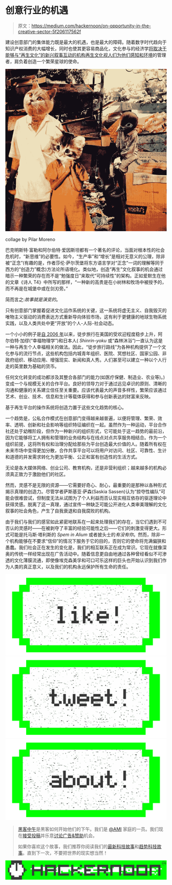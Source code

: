 # 创意行业的机遇

> 原文：<https://medium.com/hackernoon/on-opportunity-in-the-creative-sector-5f206117562f>

建设创意部门的集体能力既是最大的机遇，也是最大的障碍。随着数字时代趋向于知识产权消费的大幅增长，同时也使其更容易商品化，文化参与的经济学[将取决于能够与“再生文化”的新兴叙事互动的机构再生文化视人们为他们感知和](https://hackernoon.com/tagged/engagement)[环境](https://hackernoon.com/tagged/enviroment)的管理者，肩负着创造一个繁荣星球的使命。

![](img/7bc0316ce1db9367fe134e9f78427057.png)

collage by Pilar Moreno

巴克明斯特·富勒和阿尔伯特·爱因斯坦都有一个著名的评论，当面对根本性的社会危机时，“新思维”的必要性。如今，“生产率”和“增长”是相对无意义的公理，除非被“正念”(有趣的是，作者莎伦·萨尔茨堡将东方语言学对“正念”一词的理解等同于西方的“创造力”概念)方法论所语境化。类似地，创造“再生”文化叙事的机会通过暗示一种繁荣的存在而不是“勉强度日”来取代“可持续性”的架构。正如爱默生在他的文章《诗人 T4》中所写的那样，“一种新的高贵是在小树林和牧场中被授予的，而不再是在城堡中或在剑刃旁。”

简而言之:*故事就是演变的*。

只有创意部门掌握着促进文化运作系统的关键，这一系统将虚无主义、自我毁灭的唯物主义驱动的消费表达方式重新导向体验市场，这有利于更健康的地球生物系统实践，以及人类共处中更“开放”的个人-人际-社会动态。

一个小小的例子是[自 2006 年](http://www.statista.com/statistics/191240/participants-in-hiking-in-the-us-since-2006/)以来，徒步旅行在美国的受欢迎程度稳步上升，阿尔伯特·加缪(“幸福物理学”)和日本人( *Shinrin-yoku* 或“森林沐浴”)一直认为这是一种与再生个人幸福相关的做法。因此，“徒步旅行路线”为各种机构提供了一个文化参与的流行节点，这些机构包括内城青年组织、医院、冥想社区、国家公园、非政府组织、移动应用、增强现实、新闻和真人秀。人们甚至可以建立一种以个人行走的英里数为基础的货币。

任何文化转变的成功都涉及其整合各部门的能力(如医疗保健、制造业、农业等)。)变成一个与规模无关的合作平台。良好的领导力对于通过远见卓识的原则、清晰的沟通和健康的关系建立信任至关重要。应该代表最大的声音多样性，繁荣应该通过艺术、创业、技术、信息和生计等载体获得和参与创新表达的财富来反映。

基于再生平台的操作系统将创造力置于这些文化趋势的核心。

一个趋势是，公私合作模式在创意部门变得越来越普遍，以便将管理、繁荣、效率、透明、创新和社会影响等组织特征编织在一起。虽然作为一种运动，平台合作社还处于幼稚阶段，但作为一种新兴的组织形式，它可能处于这一趋势的最前沿，因为它能够将工人拥有和管理的业务结构与在线点对点共享服务相结合。作为一个组织前提，这将所有权和治理分配给那些为平台创造最大价值的人。随着所有权在未来市场中变得更加分散，合作共享平台可以将用户对访问、社区、可靠性、生计和道德的并发需求转化为更加平衡、公正和富有创造性的生活方式。

无论是各大媒体网络、创业公司、教育机构，还是非营利组织；越来越多的机构必须真正致力于激励他们的社区。

然而，灵感不是无限的资源——它需要好奇心、耐心，最重要的是那种以各种形式揭示真理的创造力。尽管学者萨斯基亚·萨森(Saskia Sassen)认为“掠夺性编队”可能会很难尝试，但制度无法从试图为了个人利益而否认现实相互依存的驱逐理论中获得灵感。脱离了这一真理，通过宣传一种缺乏可能公开进化人类审美理解的文化叙事的社会角色，产生了自我衰退和自我腐败的机构。

由于我们与我们的感官如此紧密地联系在一起来处理我们的存在，当它们遇到不可否认的灵感时——在被剥夺了丰富的经验可能性之后——它们的刺激变得更大。形式可能是托马斯·塔利斯的 *Spem in Alium* 或者披头士的*有没有你*。然而，除非一个机构能够在不要求“信仰”的情况下服务于它的目的，否则它的使命将充满偏狭和愚蠢。我们社会正在发生的变化是，我们的相互联系正在成为常识。它现在就像深奥的传统一样经常出现在广告活动中。随着信息更自由地通过各种曾经看似不可渗透的文化薄膜流通，即使像埃克森美孚和可口可乐这样的巨头也开始认识到我们作为人类的真正意义，以及我们的机构永远保护所有生命的责任。

[![](img/50ef4044ecd4e250b5d50f368b775d38.png)](http://bit.ly/HackernoonFB)[![](img/979d9a46439d5aebbdcdca574e21dc81.png)](https://goo.gl/k7XYbx)[![](img/2930ba6bd2c12218fdbbf7e02c8746ff.png)](https://goo.gl/4ofytp)

> [黑客中午](http://bit.ly/Hackernoon)是黑客如何开始他们的下午。我们是 [@AMI](http://bit.ly/atAMIatAMI) 家庭的一员。我们现在[接受投稿](http://bit.ly/hackernoonsubmission)并乐意[讨论广告&赞助](mailto:partners@amipublications.com)机会。
> 
> 如果你喜欢这个故事，我们推荐你阅读我们的[最新科技故事](http://bit.ly/hackernoonlatestt)和[趋势科技故事](https://hackernoon.com/trending)。直到下一次，不要把世界的现实想当然！

[![](img/be0ca55ba73a573dce11effb2ee80d56.png)](https://goo.gl/Ahtev1)